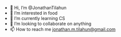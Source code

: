 - 👋 Hi, I’m @JonathanTilahun
- 👀 I’m interested in food
- 🌱 I’m currently learning CS
- 💞️ I’m looking to collaborate on anything
- 📫 How to reach me jonathan.m.tilahun@gmail.com

<!---
JonathanTilahun/JonathanTilahun is a ✨ special ✨ repository because its `README.md` (this file) appears on your GitHub profile.
You can click the Preview link to take a look at your changes.
--->
